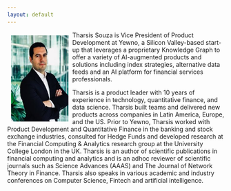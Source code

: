 ```yaml
---
layout: default
---
```


<img style="width=305px;height=445px;float:left;padding:9px;"
src="/image/p1.jpeg" alt="profile picture" width="133" height="200">

Tharsis Souza is Vice President of Product Development at Yewno, a Silicon Valley-based start-up that leverages a proprietary Knowledge Graph to offer a variety of AI-augmented products and solutions including index strategies, alternative data feeds and an AI platform for financial services professionals. 

Tharsis is a product leader with 10 years of experience in technology, quantitative finance, and data science. Tharsis built teams and delivered new products across companies in Latin America, Europe, and the US. Prior to Yewno, Tharsis worked with Product Development and Quantitative Finance in the banking and stock exchange industries, consulted for Hedge Funds and developed research at the Financial Computing & Analytics research group at the University College London in the UK. Tharsis is an author of scientific publications in financial computing and analytics and is an adhoc reviewer of scientific journals such as Science Advances (AAAS) and The Journal of Network Theory in Finance. Tharsis also speaks in various academic and industry conferences on Computer Science, Fintech and artificial intelligence.




